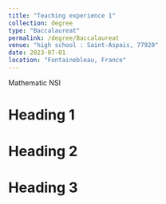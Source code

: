 ```yaml
---
title: "Teaching experience 1"
collection: degree
type: "Baccalaureat"
permalink: /degree/Baccalaureat
venue: "high school : Saint-Aspais, 77920"
date: 2023-07-01
location: "Fontainebleau, France"
---
```


Mathematic
NSI

Heading 1
======

Heading 2
======

Heading 3
======